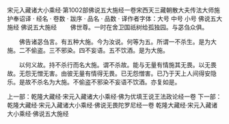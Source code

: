宋元入藏诸大小乘经·第1002部佛说五大施经一卷宋西天三藏朝散大夫传法大师施护奉诏译
· 经名 · 卷数 · 跋序
· 品名 · 品数 · 译作者字体：大号 中号 小号
佛说五大施经
佛说五大施经
　　佛世尊。一时在舍卫国祇树给孤独园。与苾刍众俱。

　　佛告诸苾刍言。有五种大施。今为汝说。何等为五。所谓一不杀生。是为大施。二不偷盗。三不邪染。四不妄语。五不饮酒。是为大施。

　　以何义故。持不杀行而名大施。谓不杀故。能与无量有情施其无畏。以无畏故。无怨无憎无害。由彼无量有情得无畏。已无怨憎害。已乃于天上人间得安隐乐。是故不杀名为大施。不偷盗不邪染不妄语不饮酒。亦复如是。

上一部：乾隆大藏经·宋元入藏诸大小乘经·佛为优填王说王法政论经一卷
下一部：乾隆大藏经·宋元入藏诸大小乘经·佛说无畏陀罗尼经一卷
乾隆大藏经·宋元入藏诸大小乘经·佛说五大施经